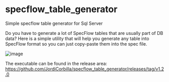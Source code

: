 # specflow_table_generator
Simple specflow table generator for Sql Server

Do you have to generate a lot of SpecFlow tables that are usually part of DB data? Here is a simple utility that will help you generate any table into SpecFlow format so you can just copy-paste them into the spec file.

![image](https://user-images.githubusercontent.com/7347994/131251851-ae02271f-356b-41e9-bd99-e4a7394d0947.png)

The executable can be found in the release area: https://github.com/JordiCorbilla/specflow_table_generator/releases/tag/v1.2.0
